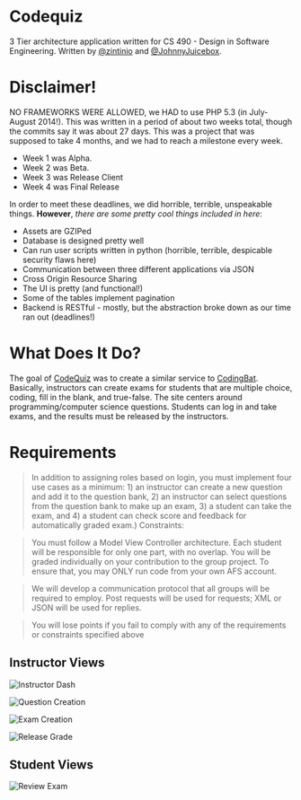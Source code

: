 Codequiz
===========

3 Tier architecture application written for CS 490 - Design in Software Engineering.
Written by [@zintinio](https://github.com/Zintinio) and [@JohnnyJuicebox](https://github.com/JohnnyJuicebox).


Disclaimer!
===========

NO FRAMEWORKS WERE ALLOWED, we HAD to use PHP 5.3 (in July-August 2014!). This was written in a period of about two weeks total, though the commits say it was about 27 days. This was a project that was supposed to take 4 months, and we had to reach a milestone every week. 

* Week 1 was Alpha. 
* Week 2 was Beta. 
* Week 3 was Release Client 
* Week 4 was Final Release

In order to meet these deadlines, we did horrible, terrible, unspeakable things. __However__, *there are some pretty cool things included in here*:

* Assets are GZIPed
* Database is designed pretty well
* Can run user scripts written in python (horrible, terrible, despicable security flaws here)
* Communication between three different applications via JSON
* Cross Origin Resource Sharing
* The UI is pretty (and functional!)
* Some of the tables implement pagination
* Backend is RESTful - mostly, but the abstraction broke down as our time ran out (deadlines!)


What Does It Do?
================

The goal of [CodeQuiz](http://web.njit.edu/~arm32/client/) was to create a similar service to [CodingBat](http://codingbat.com/). Basically, instructors can create exams for students that are multiple choice, coding, fill in the blank, and true-false. The site centers around programming/computer science questions. Students can log in and take exams, and the results must be released by the instructors.

Requirements
============
>In addition to assigning roles based on login, you must implement four use cases as a minimum: 1) an instructor can create a new question and add it to the question bank, 2) an instructor can select questions from the question bank to make up an exam, 3) a student can take the exam, and 4) a student can check score and feedback for automatically graded exam.)
>Constraints:

>You must follow a Model View Controller architecture. Each student will be responsible for only one part, with no overlap. You will be graded individually on your contribution to the group project. To ensure that, you may ONLY run code from your own AFS account. 

>We will develop a communication protocol that all groups will be required to employ. Post requests will be used for requests; XML or JSON will be used for replies.

>You will lose points if you fail to comply with any of the requirements or constraints specified above

Instructor Views
----------------
![Instructor Dash](https://i.imgur.com/MchZuvm.png)

![Question Creation](https://i.imgur.com/lIL8bY9.png)

![Exam Creation](https://i.imgur.com/kH5c6yB.png)

![Release Grade](https://i.imgur.com/pzXgMCu.png)


Student Views
-------------

![Review Exam](https://i.imgur.com/3sycqpa.png)
